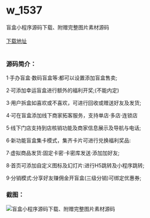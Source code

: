 # w_1537
盲盒小程序源码下载、附赠完整图片素材源码
<br/></br>
[下载地址](https://www.uuid2.com/1537.html "下载地址")
<br/></br>
<h3>源码简介：</h3>
<p>1·手办盲盒·数码盲盒等:都可以设置添加盲盒售卖;<p>
<p>2·可添加幸运盲盒进行额外的福利开奖;(不能内定)<p>
<p>3·用户拆盒如喜欢或不喜欢，可进行回收或赠送好友及发货;<p>
<p>4·可在盲盒添加线下商家拓客服务，支持单店·多店·连锁店<p>
<p>5·线下门店支持到店核销功能及商家信息展示及导航与电话;<p>
<p>6·新功能盲盒集卡模式，集齐卡片可进行兑换福利奖品:<p>
<p>7·虚拟商品发货:固定卡密·卡密库发送·添加加好友;<p>
<p>8·首页可添加自定义图标及幻灯片:进行H5跳转及小程序跳转;<p>
<p>9·分销模式:分享好友赚佣金开盲盒(三级分销)可绑定优惠券;<p>
<h3>截图：</h3>
<img src="https://www.uuid2.com/wp-content/uploads/img/202109/0ba7042352.png" alt="盲盒小程序源码下载、附赠完整图片素材源码">
